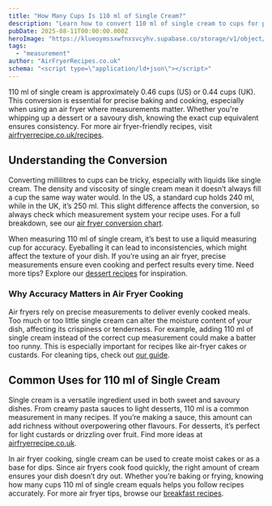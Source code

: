 ```yaml
---
title: "How Many Cups Is 110 ml of Single Cream?"
description: "Learn how to convert 110 ml of single cream to cups for perfect recipes every time. Get precise measurements for baking and cooking!"
pubDate: 2025-08-11T00:00:00.000Z
heroImage: "https://klueoymssxwfnxsvcyhv.supabase.co/storage/v1/object/public/md/how-many-cups-is-110-ml-of-single-cream-c86b0c7a.webp"
tags:
  - "measurement"
author: "AirFryerRecipes.co.uk"
schema: "<script type=\"application/ld+json\"></script>"
---
```


<p>110 ml of single cream is approximately 0.46 cups (US) or 0.44 cups (UK). This conversion is essential for precise baking and cooking, especially when using an air fryer where measurements matter. Whether you're whipping up a dessert or a savoury dish, knowing the exact cup equivalent ensures consistency. For more air fryer-friendly recipes, visit <a href=https://www.airfryerrecipe.co.uk/recipes>airfryerrecipe.co.uk/recipes</a>.</p>  

<h2>Understanding the Conversion</h2>  
<p>Converting millilitres to cups can be tricky, especially with liquids like single cream. The density and viscosity of single cream mean it doesn’t always fill a cup the same way water would. In the US, a standard cup holds 240 ml, while in the UK, it’s 250 ml. This slight difference affects the conversion, so always check which measurement system your recipe uses. For a full breakdown, see our <a href=https://www.airfryerrecipe.co.uk/air-fryer-conversion-chart>air fryer conversion chart</a>.</p>  

<p>When measuring 110 ml of single cream, it’s best to use a liquid measuring cup for accuracy. Eyeballing it can lead to inconsistencies, which might affect the texture of your dish. If you’re using an air fryer, precise measurements ensure even cooking and perfect results every time. Need more tips? Explore our <a href=https://www.airfryerrecipe.co.uk/recipe-category/dessert>dessert recipes</a> for inspiration.</p>  

<h3>Why Accuracy Matters in Air Fryer Cooking</h3>  
<p>Air fryers rely on precise measurements to deliver evenly cooked meals. Too much or too little single cream can alter the moisture content of your dish, affecting its crispiness or tenderness. For example, adding 110 ml of single cream instead of the correct cup measurement could make a batter too runny. This is especially important for recipes like air-fryer cakes or custards. For cleaning tips, check out <a href=https://www.airfryerrecipe.co.uk/air-fryer-cleaner>our guide</a>.</p>  

<h2>Common Uses for 110 ml of Single Cream</h2>  
<p>Single cream is a versatile ingredient used in both sweet and savoury dishes. From creamy pasta sauces to light desserts, 110 ml is a common measurement in many recipes. If you’re making a sauce, this amount can add richness without overpowering other flavours. For desserts, it’s perfect for light custards or drizzling over fruit. Find more ideas at <a href=https://www.airfryerrecipe.co.uk>airfryerrecipe.co.uk</a>.</p>  

<p>In air fryer cooking, single cream can be used to create moist cakes or as a base for dips. Since air fryers cook food quickly, the right amount of cream ensures your dish doesn’t dry out. Whether you’re baking or frying, knowing how many cups 110 ml of single cream equals helps you follow recipes accurately. For more air fryer tips, browse our <a href=https://www.airfryerrecipe.co.uk/recipe-category/breakfast>breakfast recipes</a>.</p>